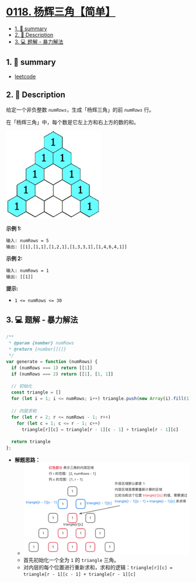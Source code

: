 # [0118. 杨辉三角【简单】](https://github.com/Tdahuyou/leetcode/tree/main/0118.%20%E6%9D%A8%E8%BE%89%E4%B8%89%E8%A7%92%E3%80%90%E7%AE%80%E5%8D%95%E3%80%91)

<!-- region:toc -->
- [1. 📝 summary](#1--summary)
- [2. 📝 Description](#2--description)
- [3. 💻 题解 - 暴力解法](#3--题解---暴力解法)
<!-- endregion:toc -->

## 1. 📝 summary

- [leetcode](https://leetcode.cn/problems/pascals-triangle)

## 2. 📝 Description

给定一个非负整数 *`numRows`*，生成「杨辉三角」的前 *`numRows`* 行。

在「杨辉三角」中，每个数是它左上方和右上方的数的和。

![](./PascalTriangleAnimated2.gif)

**示例 1:**
```
输入: numRows = 5
输出: [[1],[1,1],[1,2,1],[1,3,3,1],[1,4,6,4,1]]
```

**示例 2:**
```
输入: numRows = 1
输出: [[1]]
```

**提示:**

- `1 <= numRows <= 30`

## 3. 💻 题解 - 暴力解法

```js
/**
 * @param {number} numRows
 * @return {number[][]}
 */
var generate = function (numRows) {
  if (numRows === 1) return [[1]]
  if (numRows === 2) return [[1], [1, 1]]

  // 初始化
  const triangle = []
  for (let i = 1; i <= numRows; i++) triangle.push(new Array(i).fill(1))

  // 内层求和
  for (let r = 2; r <= numRows - 1; r++)
    for (let c = 1; c <= r - 1; c++)
      triangle[r][c] = triangle[r - 1][c - 1] + triangle[r - 1][c]

  return triangle
};
```

- **解题思路：**
  - ![](md-imgs/2024-11-10-21-52-49.png)
  - 首先初始化一个全为 `1` 的 `triangle` 三角。
  - 对内层的每个位置进行重新求和，求和的逻辑：`triangle[r][c] = triangle[r - 1][c - 1] + triangle[r - 1][c]`
